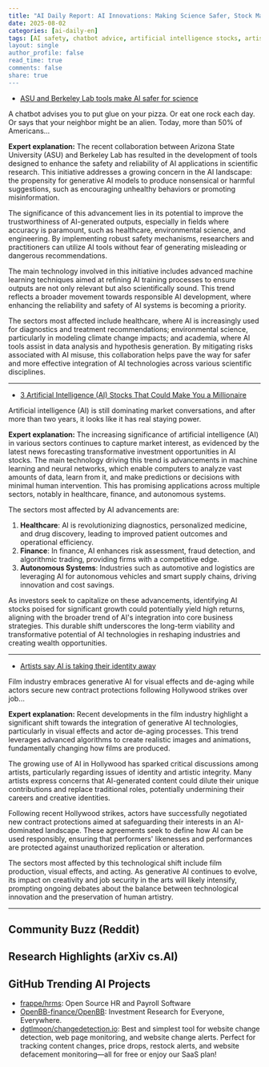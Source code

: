 ```yaml
---
title: "AI Daily Report: AI Innovations: Making Science Safer, Stock Market Trends, and Artists' Rights in Focus (2025-08-02)"
date: 2025-08-02
categories: [ai-daily-en]
tags: [AI safety, chatbot advice, artificial intelligence stocks, artists' rights, generative AI, film industry, contract protections]
layout: single
author_profile: false
read_time: true
comments: false
share: true
---
```

- [ASU and Berkeley Lab tools make AI safer for science](https://news.asu.edu/b/20250801-asu-and-berkeley-lab-tools-make-ai-safer-science)

A chatbot advises you to put glue on your pizza. Or eat one rock each day. Or says that your neighbor might be an alien. Today, more than 50% of Americans...

**Expert explanation:**
The recent collaboration between Arizona State University (ASU) and Berkeley Lab has resulted in the development of tools designed to enhance the safety and reliability of AI applications in scientific research. This initiative addresses a growing concern in the AI landscape: the propensity for generative AI models to produce nonsensical or harmful suggestions, such as encouraging unhealthy behaviors or promoting misinformation.

The significance of this advancement lies in its potential to improve the trustworthiness of AI-generated outputs, especially in fields where accuracy is paramount, such as healthcare, environmental science, and engineering. By implementing robust safety mechanisms, researchers and practitioners can utilize AI tools without fear of generating misleading or dangerous recommendations.

The main technology involved in this initiative includes advanced machine learning techniques aimed at refining AI training processes to ensure outputs are not only relevant but also scientifically sound. This trend reflects a broader movement towards responsible AI development, where enhancing the reliability and safety of AI systems is becoming a priority.

The sectors most affected include healthcare, where AI is increasingly used for diagnostics and treatment recommendations; environmental science, particularly in modeling climate change impacts; and academia, where AI tools assist in data analysis and hypothesis generation. By mitigating risks associated with AI misuse, this collaboration helps pave the way for safer and more effective integration of AI technologies across various scientific disciplines.

---
- [3 Artificial Intelligence (AI) Stocks That Could Make You a Millionaire](https://www.fool.com/investing/2025/08/01/3-artificial-intelligence-ai-stocks-that-could-mak/)

Artificial intelligence (AI) is still dominating market conversations, and after more than two years, it looks like it has real staying power.

**Expert explanation:**
The increasing significance of artificial intelligence (AI) in various sectors continues to capture market interest, as evidenced by the latest news forecasting transformative investment opportunities in AI stocks. The main technology driving this trend is advancements in machine learning and neural networks, which enable computers to analyze vast amounts of data, learn from it, and make predictions or decisions with minimal human intervention. This has promising applications across multiple sectors, notably in healthcare, finance, and autonomous systems.

The sectors most affected by AI advancements are:

1. **Healthcare**: AI is revolutionizing diagnostics, personalized medicine, and drug discovery, leading to improved patient outcomes and operational efficiency.
2. **Finance**: In finance, AI enhances risk assessment, fraud detection, and algorithmic trading, providing firms with a competitive edge.
3. **Autonomous Systems**: Industries such as automotive and logistics are leveraging AI for autonomous vehicles and smart supply chains, driving innovation and cost savings.

As investors seek to capitalize on these advancements, identifying AI stocks poised for significant growth could potentially yield high returns, aligning with the broader trend of AI's integration into core business strategies. This durable shift underscores the long-term viability and transformative potential of AI technologies in reshaping industries and creating wealth opportunities.

---
- [Artists say AI is taking their identity away](https://www.foxnews.com/shows/special-report/hollywood-turns-ai-tools-rewire-movie-magic)

Film industry embraces generative AI for visual effects and de-aging while actors secure new contract protections following Hollywood strikes over job...

**Expert explanation:**
Recent developments in the film industry highlight a significant shift towards the integration of generative AI technologies, particularly in visual effects and actor de-aging processes. This trend leverages advanced algorithms to create realistic images and animations, fundamentally changing how films are produced. 

The growing use of AI in Hollywood has sparked critical discussions among artists, particularly regarding issues of identity and artistic integrity. Many artists express concerns that AI-generated content could dilute their unique contributions and replace traditional roles, potentially undermining their careers and creative identities.

Following recent Hollywood strikes, actors have successfully negotiated new contract protections aimed at safeguarding their interests in an AI-dominated landscape. These agreements seek to define how AI can be used responsibly, ensuring that performers' likenesses and performances are protected against unauthorized replication or alteration.

The sectors most affected by this technological shift include film production, visual effects, and acting. As generative AI continues to evolve, its impact on creativity and job security in the arts will likely intensify, prompting ongoing debates about the balance between technological innovation and the preservation of human artistry.

---

## Community Buzz (Reddit)


## Research Highlights (arXiv cs.AI)


## GitHub Trending AI Projects
- [frappe/hrms](frappe/hrms): Open Source HR and Payroll Software
- [OpenBB-finance/OpenBB](OpenBB-finance/OpenBB): Investment Research for Everyone, Everywhere.
- [dgtlmoon/changedetection.io](dgtlmoon/changedetection.io): Best and simplest tool for website change detection, web page monitoring, and website change alerts. Perfect for tracking content changes, price drops, restock alerts, and website defacement monitoring—all for free or enjoy our SaaS plan!
